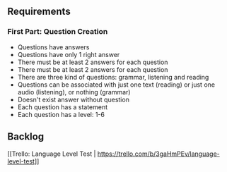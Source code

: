 
## Requirements

### First Part: Question Creation

- Questions have answers
- Questions have only 1 right answer
- There must be at least 2 answers for each question
- There must be at least 2 answers for each question
- There are three kind of questions: grammar, listening and reading
- Questions can be associated with just one text (reading) or just one audio (listening), or nothing (grammar)
- Doesn't exist answer without question
- Each question has a statement
- Each question has a level: 1-6 

## Backlog

[[Trello: Language Level Test | https://trello.com/b/3gaHmPEv/language-level-test]]
